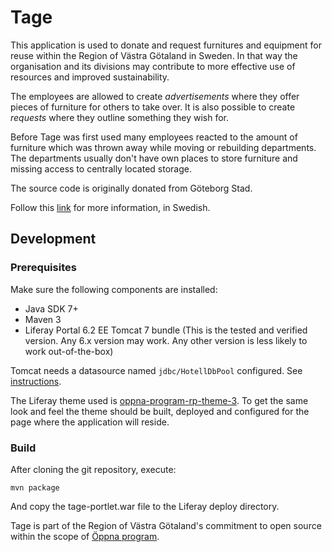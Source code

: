 # Tage
This application is used to donate and request furnitures and equipment for reuse within the Region of Västra Götaland in Sweden. In that way the organisation and its divisions may contribute to more effective use of resources and improved sustainability.

The employees are allowed to create *advertisements* where they offer pieces of furniture for others to take over. It is also possible to create *requests* where they outline something they wish for.

Before Tage was first used many employees reacted to the amount of furniture which was thrown away while moving or rebuilding departments. The departments usually don't have own places to store furniture and missing access to centrally located storage.

The source code is originally donated from Göteborg Stad.

Follow this [link](http://www.vgregion.se/sv/Vastra-Gotalandsregionen/startsida/Miljo/Prioriterade-miljoomraden/Hallbara-produkter-och-tjanster/Tage---intern-bytessajt-for-mobler/) for more information, in Swedish.

## Development
### Prerequisites
Make sure the following components are installed:

* Java SDK 7+
* Maven 3
* Liferay Portal 6.2 EE Tomcat 7 bundle (This is the tested and verified version. Any 6.x version may work. Any other version is less likely to work out-of-the-box)

Tomcat needs a datasource named `jdbc/HotellDbPool` configured. See [instructions](https://github.com/Vastra-Gotalandsregionen/oppna-program/wiki/Anvisningar_JNDI_LiferayTomcat).

The Liferay theme used is [oppna-program-rp-theme-3](https://github.com/Vastra-Gotalandsregionen/oppna-program-rp-theme-3). To get the same look and feel the theme should be built, deployed and configured for the page where the application will reside.

### Build
After cloning the git repository, execute:

	mvn package

And copy the tage-portlet.war file to the Liferay deploy directory.

Tage is part of the Region of Västra Götaland's commitment to open source within the scope of [Öppna program](http://vastra-gotalandsregionen.github.io/oppna-program/).